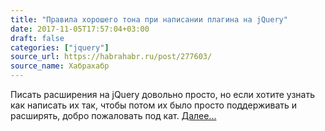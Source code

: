 ```yaml
---
title: "Правила хорошего тона при написании плагина на jQuery"
date: 2017-11-05T17:57:04+03:00
draft: false
categories: ["jquery"]
source_url: https://habrahabr.ru/post/277603/
source_name: Хабрахабр
---
```

Писать расширения на jQuery довольно просто, но если хотите узнать как написать их так, чтобы потом их было просто поддерживать и расширять, добро пожаловать под кат. [Далее...](https://habrahabr.ru/post/277603/)
<!--more-->
